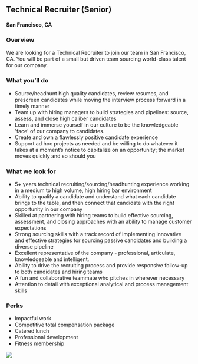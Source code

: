 ## Technical Recruiter (Senior)
#### San Francisco, CA

### Overview
We are looking for a Technical Recruiter to join our team in San Francisco, CA. You will be part of a small but driven team sourcing world-class talent for our company.

### What you’ll do
+	Source/headhunt high quality candidates, review resumes, and prescreen candidates while moving the interview process forward in a timely manner
+	Team up with hiring managers to build strategies and pipelines: source, assess, and close high caliber candidates
+	Learn and immerse yourself in our culture to be the knowledgeable 'face' of our company to candidates.
+	Create and own a flawlessly positive candidate experience
+	Support ad hoc projects as needed and be willing to do whatever it takes at a moment’s notice to capitalize on an opportunity; the market moves quickly and so should you

### What we look for
+	5+ years technical recruiting/sourcing/headhunting experience working in a medium to high volume, high hiring bar environment
+	Ability to qualify a candidate and understand what each candidate brings to the table, and then connect that candidate with the right opportunity in our company
+	Skilled at partnering with hiring teams to build effective sourcing, assessment, and closing approaches with an ability to manage customer expectations
+	Strong sourcing skills with a track record of implementing innovative and effective strategies for sourcing passive candidates and building a diverse pipeline
+	Excellent representative of the company - professional, articulate, knowledgeable and intelligent.
+	Ability to drive the recruiting process and provide responsive follow-up to both candidates and hiring teams
+	A fun and collaborative teammate who pitches in wherever necessary
+	Attention to detail with exceptional analytical and process management skills

### Perks
+	Impactful work
+	Competitive total compensation package
+	Catered lunch
+	Professional development
+	Fitness membership


[<img src='https://dabuttonfactory.com/button.png?t=Learn+More&f=Calibri-Bold&ts=24&tc=fff&hp=20&vp=8&c=5&bgt=unicolored&bgc=29aafe'>](https://letsrockit.co/job/vgv4de5vdw-technical-recruiter-senior)

